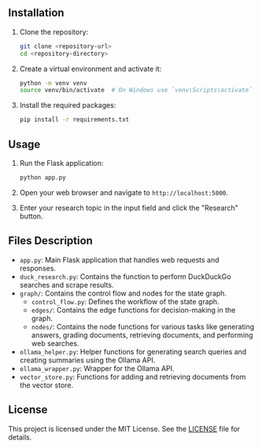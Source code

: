 ## Installation

1. Clone the repository:
    ```sh
    git clone <repository-url>
    cd <repository-directory>
    ```

2. Create a virtual environment and activate it:
    ```sh
    python -m venv venv
    source venv/bin/activate  # On Windows use `venv\Scripts\activate`
    ```

3. Install the required packages:
    ```sh
    pip install -r requirements.txt
    ```

## Usage

1. Run the Flask application:
    ```sh
    python app.py
    ```

2. Open your web browser and navigate to `http://localhost:5000`.

3. Enter your research topic in the input field and click the "Research" button.

## Files Description

- `app.py`: Main Flask application that handles web requests and responses.
- `duck_research.py`: Contains the function to perform DuckDuckGo searches and scrape results.
- `graph/`: Contains the control flow and nodes for the state graph.
  - `control_flow.py`: Defines the workflow of the state graph.
  - `edges/`: Contains the edge functions for decision-making in the graph.
  - `nodes/`: Contains the node functions for various tasks like generating answers, grading documents, retrieving documents, and performing web searches.
- `ollama_helper.py`: Helper functions for generating search queries and creating summaries using the Ollama API.
- `ollama_wrapper.py`: Wrapper for the Ollama API.
- `vector_store.py`: Functions for adding and retrieving documents from the vector store.

## License

This project is licensed under the MIT License. See the [LICENSE](LICENSE.txt) file for details.